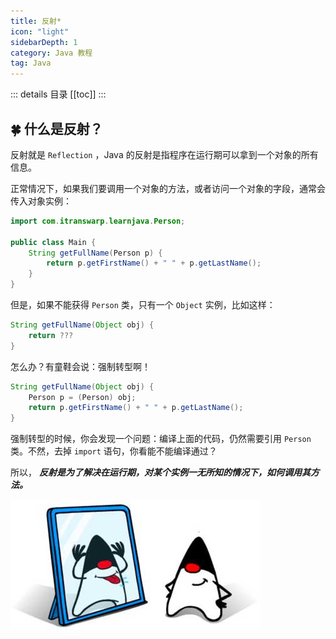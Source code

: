 ```yaml
---
title: 反射*
icon: "light"
sidebarDepth: 1
category: Java 教程
tag: Java
---
```


::: details 目录
[[toc]]
:::


## 🍀 什么是反射？

反射就是 `Reflection` ，Java 的反射是指程序在运行期可以拿到一个对象的所有信息。

正常情况下，如果我们要调用一个对象的方法，或者访问一个对象的字段，通常会传入对象实例：


```java
import com.itranswarp.learnjava.Person;

public class Main {
    String getFullName(Person p) {
        return p.getFirstName() + " " + p.getLastName();
    }
}
```

但是，如果不能获得 `Person` 类，只有一个 `Object` 实例，比如这样：

```java
String getFullName(Object obj) {
    return ???
}
```

怎么办？有童鞋会说：强制转型啊！

```java
String getFullName(Object obj) {
    Person p = (Person) obj;
    return p.getFirstName() + " " + p.getLastName();
}
```

强制转型的时候，你会发现一个问题：编译上面的代码，仍然需要引用 `Person` 类。不然，去掉 `import` 语句，你看能不能编译通过？

所以， ***反射是为了解决在运行期，对某个实例一无所知的情况下，如何调用其方法。***

![](assets/20220628100038.png)


